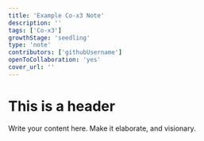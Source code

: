 ```yaml
---
title: 'Example Co-x3 Note'
description: ''
tags: ['Co-x3']
growthStage: 'seedling'
type: 'note'
contributors: ['githubUsername']
openToCollaboration: 'yes'
cover_url: ''
---
```


# This is a header
Write your content here. Make it elaborate, and visionary. 

